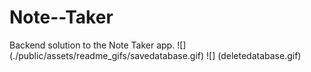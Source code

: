 # Note--Taker
Backend solution to the Note Taker app.
![] (./public/assets/readme_gifs/savedatabase.gif)
![] (deletedatabase.gif)
